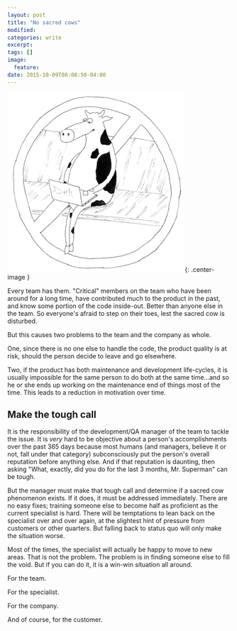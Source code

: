 ```yaml
---
layout: post
title: "No sacred cows"
modified:
categories: write
excerpt:
tags: []
image:
  feature:
date: 2015-10-09T08:08:50-04:00
---
```


![](../../images/post_images/sacred_cow.jpg){: .center-image }

Every team has them. "Critical" members on the team who have been around for a long time, have contributed much to the product in the past, and know some portion of the code inside-out. Better than anyone else in the team. So everyone's afraid to step on their toes, lest the sacred cow is disturbed. 

But this causes two problems to the team and the company as whole.

One, since there is no one else to handle the code, the product quality is at risk, should the person decide to leave and go elsewhere. 

Two, if the product has both maintenance and development life-cycles, it is usually impossible for the same person to do both at the same time...and so he or she ends up working on the maintenance end of things most of the time. This leads to a reduction in motivation over time. 

## Make the tough call

It is the responsibility of the development/QA manager of the team to tackle the issue. It is *very* hard to be objective about a person's accomplishments over the past 365 days because most humans (and managers, believe it or not, fall under that category) subconsciously put the person's overall reputation before anything else. And if that reputation is daunting, then asking "What, exactly, did you do for the last 3 months, Mr. Superman" can be tough. 

But the manager must make that tough call and determine if a sacred cow phenomenon exists. If it does, it must be addressed immediately. There are no easy fixes; training someone else to become half as proficient as the current specialist is hard. There will be temptations to lean back on the specialist over and over again, at the slightest hint of pressure from customers or other quarters. But falling back to status quo will only make the situation worse. 

Most of the times, the specialist will actually be happy to move to new areas. That is not the problem. The problem is in finding someone else to fill the void. But if you can do it, it is a win-win situation all around. 

For the team. 

For the specialist. 

For the company. 

And of course, for the customer.
